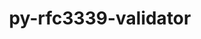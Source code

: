 ---
title: "py-rfc3339-validator"
layout: cache
categories: [package, develop-2025-03-23]
meta: {"compilers": ["gcc@=11.1.0", "gcc@=11.4.0", "oneapi@=2024.2.1"], "num_specs": 5, "num_specs_by_stack": {"data-vis-sdk": 1, "e4s": 1, "e4s-neoverse-v2": 1, "e4s-oneapi": 2, "root": 5}, "oss": ["ubuntu20.04", "ubuntu22.04"], "platforms": ["linux"], "stacks": ["data-vis-sdk", "e4s", "e4s-neoverse-v2", "e4s-oneapi", "root"], "targets": ["neoverse_v2", "x86_64_v3"], "versions": ["0.1.4"]}
spec_details: [{"compiler": "gcc@=11.1.0", "hash": "2rezjahl6gpcggzhtvgmcgkiw7udeeng", "os": "ubuntu20.04", "platform": "linux", "size": "-", "stacks": ["data-vis-sdk", "root"], "target": "x86_64_v3", "variants": ["build_system=python_pip"], "versions": ["0.1.4"]}, {"compiler": "gcc@=11.4.0", "hash": "dcwqdtac3xa633kk5jmgp4px2kn4bbps", "os": "ubuntu22.04", "platform": "linux", "size": "-", "stacks": ["e4s", "root"], "target": "x86_64_v3", "variants": ["build_system=python_pip"], "versions": ["0.1.4"]}, {"compiler": "gcc@=11.4.0", "hash": "fjrjm4jfq5mibslshexootwzmf52dmdq", "os": "ubuntu22.04", "platform": "linux", "size": "-", "stacks": ["e4s-neoverse-v2", "root"], "target": "neoverse_v2", "variants": ["build_system=python_pip"], "versions": ["0.1.4"]}, {"compiler": "oneapi@=2024.2.1", "hash": "jtwlvcw5bb4yky5xlsyqc6ungf7ehvn5", "os": "ubuntu22.04", "platform": "linux", "size": "-", "stacks": ["e4s-oneapi", "root"], "target": "x86_64_v3", "variants": ["build_system=python_pip"], "versions": ["0.1.4"]}, {"compiler": "oneapi@=2024.2.1", "hash": "qyznl75uljwyq53mmxllbxi2sf4qgcdr", "os": "ubuntu22.04", "platform": "linux", "size": "-", "stacks": ["e4s-oneapi", "root"], "target": "x86_64_v3", "variants": ["build_system=python_pip"], "versions": ["0.1.4"]}]
---